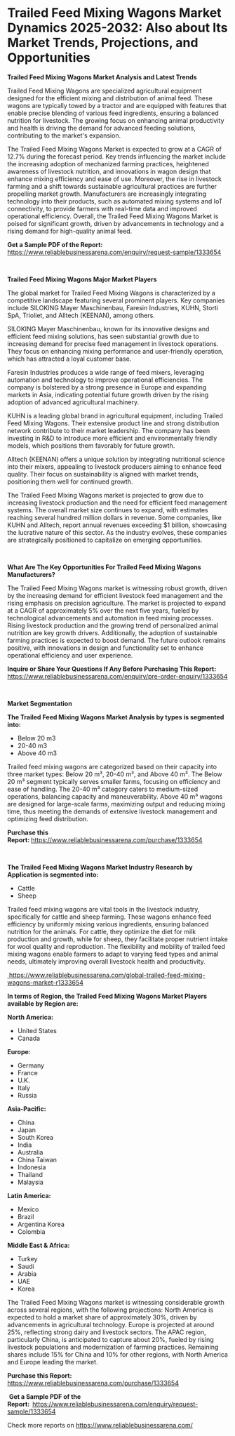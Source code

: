 <p><h1>Trailed Feed Mixing Wagons Market Dynamics 2025-2032: Also about Its Market Trends, Projections, and Opportunities</h1></p><p><strong>Trailed Feed Mixing Wagons Market Analysis and Latest Trends</strong></p>
<p><p>Trailed Feed Mixing Wagons are specialized agricultural equipment designed for the efficient mixing and distribution of animal feed. These wagons are typically towed by a tractor and are equipped with features that enable precise blending of various feed ingredients, ensuring a balanced nutrition for livestock. The growing focus on enhancing animal productivity and health is driving the demand for advanced feeding solutions, contributing to the market's expansion.</p><p>The Trailed Feed Mixing Wagons Market is expected to grow at a CAGR of 12.7% during the forecast period. Key trends influencing the market include the increasing adoption of mechanized farming practices, heightened awareness of livestock nutrition, and innovations in wagon design that enhance mixing efficiency and ease of use. Moreover, the rise in livestock farming and a shift towards sustainable agricultural practices are further propelling market growth. Manufacturers are increasingly integrating technology into their products, such as automated mixing systems and IoT connectivity, to provide farmers with real-time data and improved operational efficiency. Overall, the Trailed Feed Mixing Wagons Market is poised for significant growth, driven by advancements in technology and a rising demand for high-quality animal feed.</p></p>
<p><strong>Get a Sample PDF of the Report:&nbsp;</strong> <a href="https://www.reliablebusinessarena.com/enquiry/request-sample/1333654?utm_campaign=3163&utm_medium=2&utm_source=Github&utm_content=ia&utm_term=24032025&utm_id=trailed-feed-mixing-wagons">https://www.reliablebusinessarena.com/enquiry/request-sample/1333654</a></p>
<p>&nbsp;</p>
<p><strong>Trailed Feed Mixing Wagons Major Market Players</strong></p>
<p><p>The global market for Trailed Feed Mixing Wagons is characterized by a competitive landscape featuring several prominent players. Key companies include SILOKING Mayer Maschinenbau, Faresin Industries, KUHN, Storti SpA, Trioliet, and Alltech (KEENAN), among others.</p><p>SILOKING Mayer Maschinenbau, known for its innovative designs and efficient feed mixing solutions, has seen substantial growth due to increasing demand for precise feed management in livestock operations. They focus on enhancing mixing performance and user-friendly operation, which has attracted a loyal customer base.</p><p>Faresin Industries produces a wide range of feed mixers, leveraging automation and technology to improve operational efficiencies. The company is bolstered by a strong presence in Europe and expanding markets in Asia, indicating potential future growth driven by the rising adoption of advanced agricultural machinery.</p><p>KUHN is a leading global brand in agricultural equipment, including Trailed Feed Mixing Wagons. Their extensive product line and strong distribution network contribute to their market leadership. The company has been investing in R&D to introduce more efficient and environmentally friendly models, which positions them favorably for future growth.</p><p>Alltech (KEENAN) offers a unique solution by integrating nutritional science into their mixers, appealing to livestock producers aiming to enhance feed quality. Their focus on sustainability is aligned with market trends, positioning them well for continued growth.</p><p>The Trailed Feed Mixing Wagons market is projected to grow due to increasing livestock production and the need for efficient feed management systems. The overall market size continues to expand, with estimates reaching several hundred million dollars in revenue. Some companies, like KUHN and Alltech, report annual revenues exceeding $1 billion, showcasing the lucrative nature of this sector. As the industry evolves, these companies are strategically positioned to capitalize on emerging opportunities.</p></p>
<p>&nbsp;</p>
<p><strong>What Are The Key Opportunities For Trailed Feed Mixing Wagons Manufacturers?</strong></p>
<p><p>The Trailed Feed Mixing Wagons market is witnessing robust growth, driven by the increasing demand for efficient livestock feed management and the rising emphasis on precision agriculture. The market is projected to expand at a CAGR of approximately 5% over the next five years, fueled by technological advancements and automation in feed mixing processes. Rising livestock production and the growing trend of personalized animal nutrition are key growth drivers. Additionally, the adoption of sustainable farming practices is expected to boost demand. The future outlook remains positive, with innovations in design and functionality set to enhance operational efficiency and user experience.</p></p>
<p><strong>Inquire or Share Your Questions If Any Before Purchasing This Report:</strong> <a href="https://www.reliablebusinessarena.com/enquiry/pre-order-enquiry/1333654?utm_campaign=3163&utm_medium=2&utm_source=Github&utm_content=ia&utm_term=24032025&utm_id=trailed-feed-mixing-wagons">https://www.reliablebusinessarena.com/enquiry/pre-order-enquiry/1333654</a></p>
<p>&nbsp;</p>
<p><strong>Market Segmentation</strong></p>
<p><strong>The Trailed Feed Mixing Wagons Market Analysis by types is segmented into:</strong></p>
<p><ul><li>Below 20 m3</li><li>20-40 m3</li><li>Above 40 m3</li></ul></p>
<p><p>Trailed feed mixing wagons are categorized based on their capacity into three market types: Below 20 m³, 20-40 m³, and Above 40 m³. The Below 20 m³ segment typically serves smaller farms, focusing on efficiency and ease of handling. The 20-40 m³ category caters to medium-sized operations, balancing capacity and maneuverability. Above 40 m³ wagons are designed for large-scale farms, maximizing output and reducing mixing time, thus meeting the demands of extensive livestock management and optimizing feed distribution.</p></p>
<p><strong>Purchase this Report:&nbsp;</strong><a href="https://www.reliablebusinessarena.com/purchase/1333654?utm_campaign=3163&utm_medium=2&utm_source=Github&utm_content=ia&utm_term=24032025&utm_id=trailed-feed-mixing-wagons">https://www.reliablebusinessarena.com/purchase/1333654</a></p>
<p>&nbsp;</p>
<p><strong>The Trailed Feed Mixing Wagons Market Industry Research by Application is segmented into:</strong></p>
<p><ul><li>Cattle</li><li>Sheep</li></ul></p>
<p><p>Trailed feed mixing wagons are vital tools in the livestock industry, specifically for cattle and sheep farming. These wagons enhance feed efficiency by uniformly mixing various ingredients, ensuring balanced nutrition for the animals. For cattle, they optimize the diet for milk production and growth, while for sheep, they facilitate proper nutrient intake for wool quality and reproduction. The flexibility and mobility of trailed feed mixing wagons enable farmers to adapt to varying feed types and animal needs, ultimately improving overall livestock health and productivity.</p></p>
<p><a href="https://www.reliablebusinessarena.com/global-trailed-feed-mixing-wagons-market-r1333654?utm_campaign=3163&utm_medium=2&utm_source=Github&utm_content=ia&utm_term=24032025&utm_id=trailed-feed-mixing-wagons">&nbsp;https://www.reliablebusinessarena.com/global-trailed-feed-mixing-wagons-market-r1333654</a></p>
<p><strong>In terms of Region, the Trailed Feed Mixing Wagons Market Players available by Region are:</strong></p>
<p>
    <p> <strong> North America: </strong>
        <ul>
            <li>United States</li>
            <li>Canada</li>
        </ul>
        </p> 
    <p> <strong> Europe: </strong>
        <ul>
            <li>Germany</li>
            <li>France</li>
            <li>U.K.</li>
            <li>Italy</li>
            <li>Russia</li>
        </ul>
        </p> 
    <p> <strong> Asia-Pacific: </strong>
        <ul>
            <li>China</li>
            <li>Japan</li>
            <li>South Korea</li>
            <li>India</li>
            <li>Australia</li>
            <li>China Taiwan</li>
            <li>Indonesia</li>
            <li>Thailand</li>
            <li>Malaysia</li>
        </ul>
        </p> 
    <p> <strong> Latin America: </strong>
        <ul>
            <li>Mexico</li>
            <li>Brazil</li>
            <li>Argentina Korea</li>
            <li>Colombia</li>
        </ul>
        </p> 
    <p> <strong> Middle East & Africa: </strong>
        <ul>
            <li>Turkey</li>
            <li>Saudi</li>
            <li>Arabia</li>
            <li>UAE</li>
            <li>Korea</li>
        </ul>
    </p>
    </p>
<p><p>The Trailed Feed Mixing Wagons market is witnessing considerable growth across several regions, with the following projections: North America is expected to hold a market share of approximately 30%, driven by advancements in agricultural technology. Europe is projected at around 25%, reflecting strong dairy and livestock sectors. The APAC region, particularly China, is anticipated to capture about 20%, fueled by rising livestock populations and modernization of farming practices. Remaining shares include 15% for China and 10% for other regions, with North America and Europe leading the market.</p></p>
<p><strong>Purchase this Report: </strong><a href="https://www.reliablebusinessarena.com/purchase/1333654?utm_campaign=3163&utm_medium=2&utm_source=Github&utm_content=ia&utm_term=24032025&utm_id=trailed-feed-mixing-wagons">https://www.reliablebusinessarena.com/purchase/1333654</a></p>
<p>&nbsp;<strong>Get a Sample PDF of the Report:&nbsp;&nbsp;</strong><a href="https://www.reliablebusinessarena.com/enquiry/request-sample/1333654?utm_campaign=3163&utm_medium=2&utm_source=Github&utm_content=ia&utm_term=24032025&utm_id=trailed-feed-mixing-wagons">https://www.reliablebusinessarena.com/enquiry/request-sample/1333654</a></p>
<p><strong></strong></p>
<p>Check more reports on <a href="https://www.reliablebusinessarena.com/?utm_campaign=3163&utm_medium=2&utm_source=Github&utm_content=ia&utm_term=24032025&utm_id=trailed-feed-mixing-wagons">https://www.reliablebusinessarena.com/</a></p>